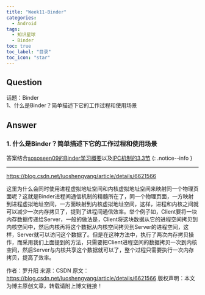 ```yaml
---
title: "Week11-Binder"
categories:
  - Android
tags:
  - 知识星球
  - Binder
toc: true
toc_label: "目录"
toc_icon: "star"
---
```


## Question
话题：Binder  
1、什么是Binder？简单描述下它的工作过程和使用场景


## Answer

### 1. 什么是Binder？简单描述下它的工作过程和使用场景

答案结合[sososeen09的Binder学习概要](https://www.jianshu.com/p/a50d3f2733d6)以及[IPC机制的3.3节](/android/IPC%E6%9C%BA%E5%88%B6/#33-binder)
{: .notice--info }


------
https://blog.csdn.net/luoshengyang/article/details/6621566

这里为什么会同时使用进程虚拟地址空间和内核虚拟地址空间来映射同一个物理页面呢？这就是Binder进程间通信机制的精髓所在了，同一个物理页面，一方映射到进程虚拟地址空间，一方面映射到内核虚拟地址空间，这样，进程和内核之间就可以减少一次内存拷贝了，提到了进程间通信效率。举个例子如，Client要将一块内存数据传递给Server，一般的做法是，Client将这块数据从它的进程空间拷贝到内核空间中，然后内核再将这个数据从内核空间拷贝到Server的进程空间，这样，Server就可以访问这个数据了。但是在这种方法中，执行了两次内存拷贝操作，而采用我们上面提到的方法，只需要把Client进程空间的数据拷贝一次到内核空间，然后Server与内核共享这个数据就可以了，整个过程只需要执行一次内存拷贝，提高了效率。


作者：罗升阳
来源：CSDN
原文：https://blog.csdn.net/luoshengyang/article/details/6621566
版权声明：本文为博主原创文章，转载请附上博文链接！
